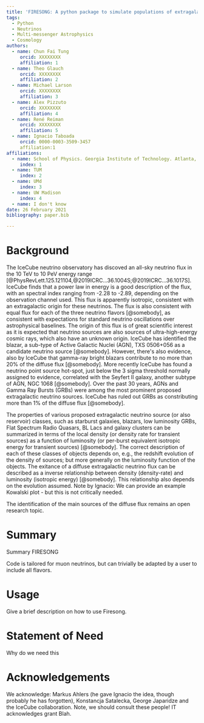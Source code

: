 ```yaml
---
title: 'FIRESONG: A python package to simulate populations of extragalactic neutrino sources'
tags:
  - Python
  - Neutrinos
  - Multi-messenger Astrophysics
  - Cosmology
authors:
  - name: Chun Fai Tung
     orcid: XXXXXXXX
     affiliation: 1
  - name: Theo Glauch
     orcid: XXXXXXXX
     affiliation: 2
  - name: Michael Larson
     orcid: XXXXXXXX
     affiliation: 3
  - name: Alex Pizzuto
     orcid: XXXXXXXX
     affiliation: 4
  - name: René Reiman
     orcid: XXXXXXXX
     affiliation: 5
  - name: Ignacio Taboada
     orcid: 0000-0003-3509-3457
     affiliation:1
affiliations:
  - name: School of Physics. Georgia Institute of Technology. Atlanta, GA 30332, USA
     index: 1
  - name: TUM
     index: 2
  - name: UMd
     index: 3
  - name: UW Madison
     index: 4
  - name: I don't know
date: 26 February 2021
bibliography: paper.bib

---
```


# Background

The IceCube neutrino observatory has discoved an all-sky neutrino flux
in the 10 TeV to 10 PeV energy range
[@PhysRevLett.125.121104,@2019ICRC...36.1004S;@2019ICRC...36.1017S]. IceCube
finds that a power law in energy is a good description of the flux,
with an spectral index ranging from -2.28 to -2.89, depending on the
observation channel used. This flux is apparently isotropic,
consistent with an extragalactic origin for these neutrinos. The flux
is also consistent with equal flux for each of the three neutrino
flavors [@somebody], as consistent with 
expectations for standard neutrino oscillations over astrophysical
baselines. The origin of this flux is of great scientific interest as
it is expected that neutrino sources are also sources of
ultra-high-energy cosmic rays, which also have an unknown origin. 
IceCube has identified the blazar, a sub-type of Active Galactic
Nuclei (AGN), TXS 0506+056 as a candidate neutrino source
[@somebody]. However, there's also evidence, also by IceCube that gamma-ray bright
blazars contribute to no more than 20% of the diffuse flux
[@somebody]. More recently IceCube has found a neutrino point source hot-spot, just below
the 3 sigma threshold normally assigned to evidence, correlated with
the Seyfert II galaxy, another subtype of AGN, NGC
1068 [@somebody]. Over the past 30 years, AGNs and Gamma Ray Bursts
(GRBs) were among the most prominent proposed extragalactic neutrino
sources. IceCube has ruled out GRBs as constributing more than 1% of
the diffuse flux [@somebody].

The properties of various proposed extragalactic neutrino
source (or also reservoir) classes, such as starburst galaxies,
blazars, low luminosity GRBs, Flat Spectrum Radio Quasars, BL Lacs and
galaxy clusters can be summarized in terms of the local density (or
density rate for transient sources) as a function of luminosity (or
per-burst equivalent isotropic energy for transient sources)
[@somebody]. The correct description of each of these classes of 
objects depends on, e.g., the redshift evolution of the density of
sources; but more generally on the luminosity function of the
objects. The exitance of a diffuse extragalactic neutrino flux can be
described as a inverse relationship between density (density-rate) and
luminosity (isotropic energy) [@somebody]. This relationship also
depends on the evolution assumed. Note by Ignacio: We can provide an
example Kowalski plot - but this is not critically needed.

The identification of the main sources of the diffuse flux remains an
open research topic.

# Summary

Summary FIRESONG

Code is tailored for muon neutrinos, but can trivially be adapted by
a user to include all flavors. 

# Usage

Give a brief description on how to use Firesong.

# Statement of Need

Why do we need this

# Acknowledgements

We acknowledge: Markus Ahlers (he gave Ignacio the idea, though
probably he has forgotten), Konstancja Satalecka, George Japaridze and
the IceCube collaboration.
Note, we should consult these people!
IT acknowledges grant Blah.

